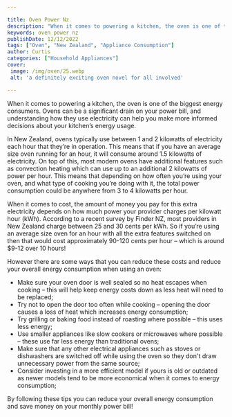 ```yaml
---

title: Oven Power Nz
description: "When it comes to powering a kitchen, the oven is one of the biggest energy consumers. Ovens can be a significant drain on your pow...take a moment to check it out "
keywords: oven power nz
publishDate: 12/12/2022
tags: ["Oven", "New Zealand", "Appliance Consumption"]
author: Curtis
categories: ["Household Appliances"]
cover: 
 image: /img/oven/25.webp
 alt: 'a definitely exciting oven novel for all involved'

---
```


When it comes to powering a kitchen, the oven is one of the biggest energy consumers. Ovens can be a significant drain on your power bill, and understanding how they use electricity can help you make more informed decisions about your kitchen’s energy usage.

In New Zealand, ovens typically use between 1 and 2 kilowatts of electricity each hour that they’re in operation. This means that if you have an average size oven running for an hour, it will consume around 1.5 kilowatts of electricity. On top of this, most modern ovens have additional features such as convection heating which can use up to an additional 2 kilowatts of power per hour. This means that depending on how often you’re using your oven, and what type of cooking you’re doing with it, the total power consumption could be anywhere from 3 to 4 kilowatts per hour.

When it comes to cost, the amount of money you pay for this extra electricity depends on how much power your provider charges per kilowatt hour (kWh). According to a recent survey by Finder NZ, most providers in New Zealand charge between 25 and 30 cents per kWh. So if you’re using an average size oven for an hour with all the extra features switched on then that would cost approximately 90-120 cents per hour – which is around $9-12 over 10 hours!

However there are some ways that you can reduce these costs and reduce your overall energy consumption when using an oven:

 - Make sure your oven door is well sealed so no heat escapes when cooking – this will help keep energy costs down as less heat will need to be replaced; 
 - Try not to open the door too often while cooking – opening the door causes a loss of heat which increases energy consumption; 
 - Try grilling or baking food instead of roasting where possible – this uses less energy; 
 - Use smaller appliances like slow cookers or microwaves where possible – these use far less energy than traditional ovens; 
 - Make sure that any other electrical appliances such as stoves or dishwashers are switched off while using the oven so they don't draw unnecessary power from the same source; 
 - Consider investing in a more efficient model if yours is old or outdated as newer models tend to be more economical when it comes to energy consumption; 

By following these tips you can reduce your overall energy consumption and save money on your monthly power bill!
